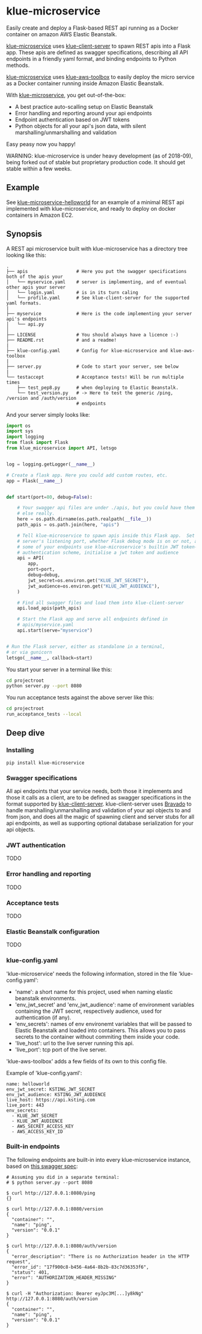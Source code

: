 # klue-microservice

Easily create and deploy a Flask-based REST api running as a Docker container
on amazon AWS Elastic Beanstalk.

[klue-microservice](https://github.com/erwan-lemonnier/klue-microservice) uses
[klue-client-server](https://github.com/erwan-lemonnier/klue-client-server) to
spawn REST apis into a Flask app. These apis are defined as swagger
specifications, describing all API endpoints in a friendly yaml format, and
binding endpoints to Python methods.

[klue-microservice](https://github.com/erwan-lemonnier/klue-microservice) uses
[klue-aws-toolbox](https://github.com/erwan-lemonnier/klue-aws-toolbox) to
easily deploy the micro service as a Docker container running inside Amazon
Elastic Beanstalk.

With [klue-microservice](https://github.com/erwan-lemonnier/klue-microservice),
you get out-of-the-box:

* A best practice auto-scalling setup on Elastic Beanstalk
* Error handling and reporting around your api endpoints
* Endpoint authentication based on JWT tokens
* Python objects for all your api's json data, with silent
marshalling/unmarshalling and validation

Easy peasy now you happy!

WARNING: klue-microservice is under heavy development (as of 2018-09), being
forked out of stable but proprietary production code. It should get stable
within a few weeks.

## Example

See
[klue-microservice-helloworld](https://github.com/erwan-lemonnier/klue-microservice-helloworld)
for an example of a minimal REST api implemented with klue-microservice, and
ready to deploy on docker containers in Amazon EC2.

## Synopsis

A REST api microservice built with klue-microservice has a directory tree
looking like this:

```
.
├── apis                  # Here you put the swagger specifications both of the apis your
│   └── myservice.yaml    # server is implementing, and of eventual other apis your server
│   └── login.yaml        # is in its turn caling
│   └── profile.yaml      # See klue-client-server for the supported yaml formats.
|
├── myservice             # Here is the code implementing your server api's endpoints
│   └── api.py
│
├── LICENSE               # You should always have a licence :-)
├── README.rst            # and a readme!
|
├── klue-config.yaml      # Config for klue-microservice and klue-aws-toolbox
|
├── server.py             # Code to start your server, see below
|
└── testaccept            # Acceptance tests! Will be run multiple times
    ├── test_pep8.py      # when deploying to Elastic Beanstalk.
    └── test_version.py   # -> Here to test the generic /ping, /version and /auth/version
                          # endpoints
```

And your server simply looks like:

```python
import os
import sys
import logging
from flask import Flask
from klue_microservice import API, letsgo


log = logging.getLogger(__name__)

# Create a flask app. Here you could add custom routes, etc.
app = Flask(__name__)


def start(port=80, debug=False):

    # Your swagger api files are under ./apis, but you could have them anywhere
    # else really.
    here = os.path.dirname(os.path.realpath(__file__))
    path_apis = os.path.join(here, "apis")

    # Tell klue-microservice to spawn apis inside this Flask app.  Set the
    # server's listening port, whether Flask debug mode is on or not, and, if
    # some of your endpoints use klue-microservice's builtin JWT token-based
    # authentication scheme, initialise a jwt token and audience
    api = API(
        app,
        port=port,
        debug=debug,
        jwt_secret=os.environ.get("KLUE_JWT_SECRET"),
        jwt_audience=os.environ.get("KLUE_JWT_AUDIENCE"),
    )

    # Find all swagger files and load them into klue-client-server
    api.load_apis(path_apis)

    # Start the Flask app and serve all endpoints defined in
    # apis/myservice.yaml
    api.start(serve="myservice")


# Run the Flask server, either as standalone in a terminal,
# or via gunicorn
letsgo(__name__, callback=start)
```

You start your server in a terminal like this:

```bash
cd projectroot
python server.py --port 8080
```

You run acceptance tests against the above server like this:

```bash
cd projectroot
run_acceptance_tests --local
```

## Deep dive

### Installing

```
pip install klue-microservice
```

### Swagger specifications

All api endpoints that your service needs, both those it implements and those
it calls as a client, are to be defined as swagger specifications in the format
supported by
[klue-client-server](https://github.com/erwan-lemonnier/klue-client-server).
klue-client-server uses [Bravado](https://github.com/Yelp/bravado) to handle
marshalling/unmarshalling and validation of your api objects to and from json,
and does all the magic of spawning client and server stubs for all api
endpoints, as well as supporting optional database serialization for your api
objects.

### JWT authentication

TODO

### Error handling and reporting

TODO

### Acceptance tests

TODO

### Elastic Beanstalk configuration

TODO

### klue-config.yaml

'klue-microservice' needs the following information, stored in the file
'klue-config.yaml':

* 'name': a short name for this project, used when naming elastic beanstalk
environments.
* 'env_jwt_secret' and 'env_jwt_audience': name of environment variables
containing the JWT secret, respectively audience, used for authentication (if
any).
* 'env_secrets': names of env environemt variables that will be passed to
Elastic Beanstalk and loaded into containers. This allows you to pass secrets
to the container without commiting them inside your code.
* 'live_host': url to the live server running this api.
* 'live_port': tcp port of the live server.

'klue-aws-toolbox' adds a few fields of its own to this config file.

Example of 'klue-config.yaml':

```
name: helloworld
env_jwt_secret: KSTING_JWT_SECRET
env_jwt_audience: KSTING_JWT_AUDIENCE
live_host: https://api.ksting.com
live_port: 443
env_secrets:
  - KLUE_JWT_SECRET
  - KLUE_JWT_AUDIENCE
  - AWS_SECRET_ACCESS_KEY
  - AWS_ACCESS_KEY_ID
```

### Built-in endpoints

The following endpoints are built-in into every klue-microservice instance, based
on [this swagger spec](https://github.com/erwan-lemonnier/klue-microservice/blob/master/klue_microservice/ping.yaml):

```
# Assuming you did in a separate terminal:
# $ python server.py --port 8080

$ curl http://127.0.0.1:8080/ping
{}

$ curl http://127.0.0.1:8080/version
{
  "container": "",
  "name": "ping",
  "version": "0.0.1"
}

$ curl http://127.0.0.1:8080/auth/version
{
  "error_description": "There is no Authorization header in the HTTP request",
  "error_id": "17f900c8-b456-4a64-8b2b-83c7d36353f6",
  "status": 401,
  "error": "AUTHORIZATION_HEADER_MISSING"
}

$ curl -H "Authorization: Bearer eyJpc3M[...]y8kNg" http://127.0.0.1:8080/auth/version
{
  "container": "",
  "name": "ping",
  "version": "0.0.1"
}

```
